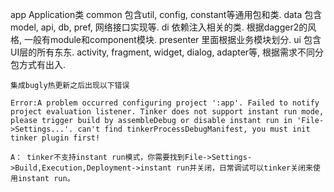 app
    Application类
common
    包含util, config, constant等通用包和类.
data
    包含model, api, db, pref, 网络接口实现等.
di
    依赖注入相关的类.
    根据dagger2的风格, 一般有module和component模块.
presenter
    里面根据业务模块划分.
ui
    包含UI层的所有东东. activity, fragment, widget, dialog, adapter等, 根据需求不同分包方式有出入.

    集成bugly热更新之后出现以下错误

    Error:A problem occurred configuring project ':app'. Failed to notify project evaluation listener. Tinker does not support instant run mode, please trigger build by assembleDebug or disable instant run in 'File->Settings...'. can't find tinkerProcessDebugManifest, you must init tinker plugin first!

    A： tinker不支持instant run模式，你需要找到File->Settings->Build,Execution,Deployment->instant run并关闭，日常调试可以tinker关闭来使用instant run。